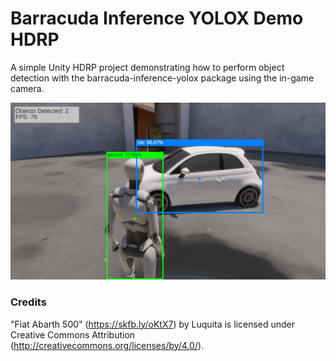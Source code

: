 # Barracuda Inference YOLOX Demo HDRP
 A simple Unity HDRP project demonstrating how to perform object detection with the barracuda-inference-yolox package using the in-game camera.



![barracuda-inference-yolox-demo-hdrp](./images/barracuda-inference-yolox-demo-hdrp.png)





### Credits

"Fiat Abarth 500" (https://skfb.ly/oKtX7) by Luquita is licensed under Creative Commons Attribution (http://creativecommons.org/licenses/by/4.0/).
